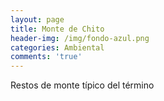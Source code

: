 ```yaml
---
layout: page
title: Monte de Chito
header-img: /img/fondo-azul.png
categories: Ambiental
comments: 'true'
---
```



Restos de monte típico del término

<div class="photos">
</div>
